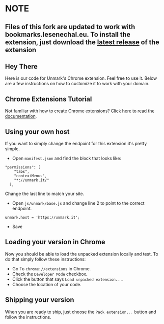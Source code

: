# NOTE

## Files of this fork are updated to work with bookmarks.lesenechal.eu. To install the extension, just download the [latest release](https://github.com/dorianlesenechal/unmark-chrome/releases/) of the extension

## Hey There
Here is our code for Unmark's Chrome extension. Feel free to use it. Below are a few instructions on how to customize it to work with your domain.

## Chrome Extensions Tutorial
Not familiar with how to create Chrome extensions? [Click here to read the documentation](http://developer.chrome.com/extensions/index.html).

## Using your own host
If you want to simply change the endpoint for this extension it's pretty simple.

* Open `manifest.json` and find the block that looks like:

```
"permissions": [
    "tabs",
    "contextMenus",
    "*://unmark.it/"
  ],
```

Change the last line to match your site.

* Open `js/unmark/base.js` and change line 2 to point to the correct endpoint.

```
unmark.host = 'https://unmark.it';
```

* Save

## Loading your version in Chrome
Now you should be able to load the unpacked extension locally and test. To do that simply follow these instructions:

* Go To `chrome://extensions` in Chrome.
* Check the `Developer Mode` checkbox.
* Click the button that says `Load unpacked extension...`.
* Choose the location of your code.


## Shipping your version
When you are ready to ship, just choose the `Pack extension...` button and follow the instructions.
